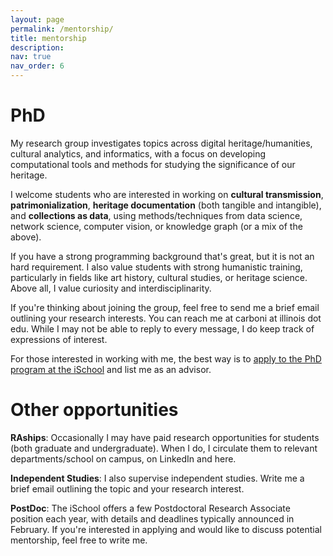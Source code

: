 ```yaml
---
layout: page
permalink: /mentorship/
title: mentorship
description: 
nav: true
nav_order: 6
---
```



# PhD


My research group investigates topics across digital heritage/humanities, cultural analytics, and informatics, with a focus on developing computational tools and methods for studying the significance of our heritage.

I welcome students who are interested in working on **cultural transmission**, **patrimonialization**, **heritage documentation** (both tangible and intangible), and **collections as data**, using methods/techniques from data science, network science, computer vision, or knowledge graph (or a mix of the above).

If you have a strong programming background that's great, but it is not an hard requirement. I also value students with strong humanistic training, particularly in fields like art history, cultural studies, or heritage science. Above all, I value curiosity and interdisciplinarity. 

If you're thinking about joining the group, feel free to send me a brief email outlining your research interests. You can reach me at carboni at illinois dot edu. While I may not be able to reply to every message, I do keep track of expressions of interest.

For those interested in working with me, the best way is to [apply to the PhD program at the iSchool](https://ischool.illinois.edu/degrees-programs/graduate/phd-information-sciences/apply) and list me as an advisor.
 

# Other opportunities 

**RAships**: Occasionally I may have paid research opportunities for students (both graduate and undergraduate). When I do, I circulate them to relevant departments/school on campus, on LinkedIn and here. 

**Independent Studies**: I also supervise independent studies. Write me a brief email outlining the topic and your research interest.

**PostDoc**: The iSchool offers a few Postdoctoral Research Associate position each year, with details and deadlines typically announced in February. If you're interested in applying and would like to discuss potential mentorship, feel free to write me.
